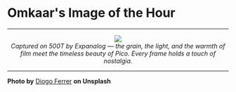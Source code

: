# Omkaar's Image of the Hour

---

<div align="center">

<a href="https://unsplash.com/photos/a-person-admiring-a-mountain-vista-VeGrU1SIRaM">
  <img src="https://images.unsplash.com/photo-1746704948438-f3e307e1833c?crop=entropy&cs=tinysrgb&fit=max&fm=jpg&ixid=M3w3NjA2Nzh8MHwxfHJhbmRvbXx8fHx8fHx8fDE3NDk4OTg4MDB8&ixlib=rb-4.1.0&q=80&w=1080" style="max-width:100%; height:auto;">
</a>

<br>
<i>Captured on 500T by Expanalog — the grain, the light, and the warmth of film meet the timeless beauty of Pico. Every frame holds a touch of nostalgia.</i>

</div>

---

**Photo by** [Diogo Ferrer](https://unsplash.com/@diogo_ferrer) **on Unsplash**
